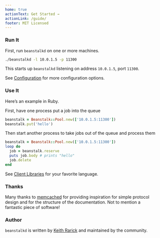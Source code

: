 ```yaml
---
home: true
actionText: Get Started →
actionLink: /guide/
footer: MIT Licensed
---
```


### Run It

First, run `beanstalkd` on one or more machines.

```bash
./beanstalkd -l 10.0.1.5 -p 11300
```

This starts up `beanstalkd` listening on address `10.0.1.5`, port `11300`.

See [Configuration](/guide/configuration.md) for more configuration options.

### Use It

Here’s an example in Ruby.

First, have one process put a job into the queue

```ruby
beanstalk = Beanstalk::Pool.new(['10.0.1.5:11300'])
beanstalk.put('hello')
```

Then start another process to take jobs out of the queue and process them

```ruby
beanstalk = Beanstalk::Pool.new(['10.0.1.5:11300'])
loop do
  job = beanstalk.reserve
  puts job.body # prints "hello"
  job.delete
end
```

See [Client Libraries](/resources/libraries.md) for your favorite language.

### Thanks

Many thanks to [memcached](http://memcached.org) for providing inspiration for simple protocol design and for the structure of the documentation. Not to mention a fantastic piece of software!

### Author

`beanstalkd` is written by [Keith Rarick](https://github.com/kr) and maintained by the community.